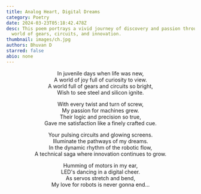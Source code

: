 ```yaml
---
title: Analog Heart, Digital Dreams
category: Poetry
date: 2024-03-23T05:18:42.478Z
desc: This poem portrays a vivid journey of discovery and passion through the
  world of gears, circuits, and innovation.
thumbnail: images/ch.jpg
authors: Bhuvan D
starred: false
abio: none
---
```

<p style="text-align: center;align:center;">In juvenile days when life was new,<br>
A world of joy full of curiosity to view.<br>
A world full of gears and circuits so bright,<br>
Wish to see steel and silicon ignite.</p>


<p style="text-align: center;align:center;">With every twist and turn of screw,<br>
My passion for machines grew.<br>
Their logic and precision so true,<br>
Gave me satisfaction like a finely crafted cue.</p>


<p style="text-align: center;align:center;">Your pulsing circuits and glowing screens.<br>
Illuminate the pathways of my dreams.<br>
In the dynamic rhythm of the robotic flow,<br>
A technical saga where innovation continues to grow.</p>


<p style="text-align: center;align:center;">Humming of motors in my ear,<br>
LED&#39;s dancing in a digital cheer.<br>
As servos stretch and bend,<br>
My love for robots is never gonna end…</p>